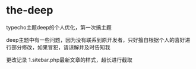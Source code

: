 the-deep
========

typecho主题deep的个人优化，第一次搞主题

deep主题中有一些问题，因为没有联系到原开发者，只好擅自根据个人的喜好进行部分修改，如果冒犯，请谅解并及时告知我


更改记录
1.sitebar.php最新文章的样式，超长进行截取

